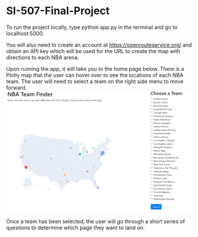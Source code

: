 # SI-507-Final-Project
To run the project locally, type python app.py in the terminal and go to localhost:5000.

You will also need to create an account at https://openrouteservice.org/ and obtain an API key which will be used for the URL to create the map with directions to each NBA arena. 

Upon running the app, it will take you to the home page below. There is a Plotly map that the user can hover over to see the locations of each NBA team. The user will need to select a team on the right side menu to move forward.
![Home Page](/images/Home%20Page.png)

Once a team has been selected, the user will go through a short series of questions to determine which page they want to land on. 